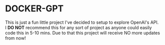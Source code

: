 # DOCKER-GPT
This is just a fun little project I've decided to setup to explore OpenAI's API. I **DO NOT** recommend this for any sort of project as anyone could easily code this in 5-10 mins. Due to that this project will receive NO more updates from now!